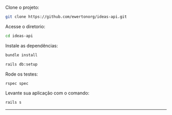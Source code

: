 
Clone o projeto:

```bash 
git clone https://github.com/ewertonorg/ideas-api.git 
```
Acesse o diretorio:

```bash 
cd ideas-api
```

Instale as dependências:

```bash
bundle install
```

```bash
rails db:setup
```

Rode os testes:

```bash
rspec spec
```

 Levante sua aplicação com o comando:

```bash
rails s
```
---